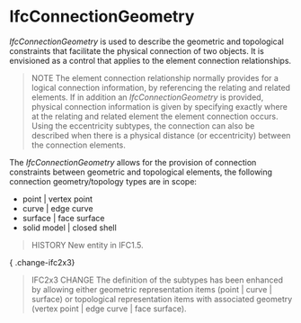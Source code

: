 # IfcConnectionGeometry

_IfcConnectionGeometry_ is used to describe the geometric and topological constraints that facilitate the physical connection of two objects. It is envisioned as a control that applies to the element connection relationships.

> NOTE The element connection relationship normally provides for a logical connection information, by referencing the relating and related elements. If in addition an _IfcConnectionGeometry_ is provided, physical connection information is given by specifying exactly where at the relating and related element the element connection occurs. Using the eccentricity subtypes, the connection can also be described when there is a physical distance (or eccentricity) between the connection elements.

The _IfcConnectionGeometry_ allows for the provision of connection constraints between geometric and topological elements, the following connection geometry/topology types are in scope:

* point | vertex point
* curve | edge curve
* surface | face surface
* solid model | closed shell

> HISTORY New entity in IFC1.5.

{ .change-ifc2x3}
> IFC2x3 CHANGE The definition of the subtypes has been enhanced by allowing either geometric representation items (point | curve | surface) or topological representation items with associated geometry (vertex point | edge curve | face surface).
